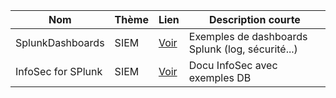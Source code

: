 | Nom                    | Thème       | Lien                                                                 | Description courte                                 |
|------------------------|-------------|----------------------------------------------------------------------|---------------------------------------------------|
| SplunkDashboards          | SIEM        | [Voir](https://github.com/Truvis/SplunkDashboards)                  | Exemples de dashboards Splunk (log, sécurité...)  |
| InfoSec for SPlunk         | SIEM      | [Voir](https://splunk-infosec-documentation.readthedocs.io/en/latest/5%20-%20UsingInfoSec/)                | Docu InfoSec avec exemples DB          |
